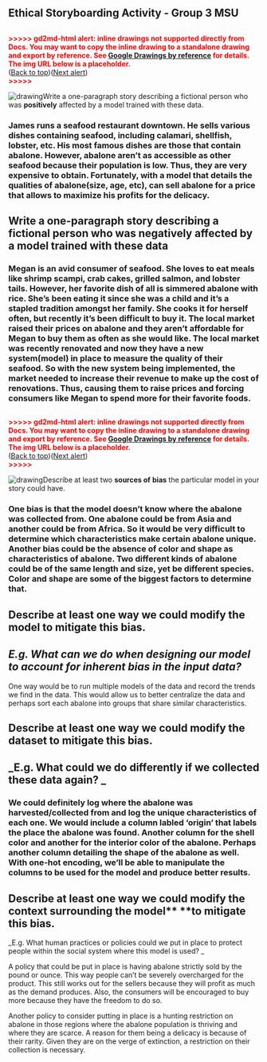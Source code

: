 ## Ethical Storyboarding Activity - Group 3 MSU


## 

<p id="gdcalert1" ><span style="color: red; font-weight: bold">>>>>>  gd2md-html alert: inline drawings not supported directly from Docs. You may want to copy the inline drawing to a standalone drawing and export by reference. See <a href="https://github.com/evbacher/gd2md-html/wiki/Google-Drawings-by-reference">Google Drawings by reference</a> for details. The img URL below is a placeholder. </span><br>(<a href="#">Back to top</a>)(<a href="#gdcalert2">Next alert</a>)<br><span style="color: red; font-weight: bold">>>>>> </span></p>


![drawing](https://docs.google.com/drawings/d/12345/export/png)Write a one-paragraph story describing a fictional person who was **positively** affected by a model trained with these data.


### James runs a seafood restaurant downtown. He sells various dishes containing seafood, including calamari, shellfish, lobster, etc. His most famous dishes are those that contain abalone. However, abalone aren’t as accessible as other seafood because their population is low. Thus, they are very expensive to obtain. Fortunately, with a model that details the qualities of abalone(size, age, etc), can sell abalone for a price that allows to maximize his profits for the delicacy.


## Write a one-paragraph story describing a fictional person who was **negatively** affected by a model trained with these data


### Megan is an avid consumer of seafood. She loves to eat meals like shrimp scampi, crab cakes, grilled salmon, and lobster tails. However, her favorite dish of all is simmered abalone with rice. She’s been eating it since she was a child and it’s a stapled tradition amongst her family. She cooks it for herself often, but recently it’s been difficult to buy it. The local market raised their prices on abalone and they aren’t affordable for Megan to buy them as often as she would like. The local market was recently renovated and now they have a new system(model) in place to measure the quality of their seafood. So with the new system being implemented, the market needed to increase their revenue to make up the cost of renovations. Thus, causing them to raise prices and forcing consumers like Megan to spend more for their favorite foods.


## 

<p id="gdcalert2" ><span style="color: red; font-weight: bold">>>>>>  gd2md-html alert: inline drawings not supported directly from Docs. You may want to copy the inline drawing to a standalone drawing and export by reference. See <a href="https://github.com/evbacher/gd2md-html/wiki/Google-Drawings-by-reference">Google Drawings by reference</a> for details. The img URL below is a placeholder. </span><br>(<a href="#">Back to top</a>)(<a href="#gdcalert3">Next alert</a>)<br><span style="color: red; font-weight: bold">>>>>> </span></p>


![drawing](https://docs.google.com/drawings/d/12345/export/png)Describe at least two **sources of** **bias** the particular model in your story could have.


### One bias is that the model doesn’t know where the abalone was collected from. One abalone could be from Asia and another could be from Africa. So it would be very difficult to determine which characteristics make certain abalone unique.  Another bias could be the absence of color and shape as  characteristics of abalone. Two different kinds of abalone could be of the same length and size, yet be different species. Color and shape are some of the biggest factors to determine that.


## Describe at least one way we could **modify the** **model** to mitigate this bias.


## _E.g. What can we do when designing our model to account for inherent bias in the input data?_

One way would be to run multiple models of the data and record the trends we find in the data. This would allow us to better centralize the data and perhaps sort each abalone into groups that share similar characteristics.


## Describe at least one way we could **modify the** **dataset** to mitigate this bias.


## _E.g. What could we do differently if we collected these data again? _


### We could definitely log where the abalone was harvested/collected from and log the unique characteristics of each one. We would include a column labled ‘origin’ that labels the place the abalone was found. Another column for the shell color and another for the interior color of the abalone. Perhaps another column detailing the shape of the abalone as well. With one-hot encoding, we’ll be able to manipulate the columns to be used for the model and produce better results.


## Describe at least one way we could **modify the context** surrounding the model** **to mitigate this bias.

_E.g. What human practices or policies could we put in place to protect people within the social system where this model is used? _

A policy that could be put in place is having abalone strictly sold by the pound or ounce. This way people can’t be severely overcharged for the product. This still works out for the sellers because they will profit as much as the demand produces. Also, the consumers will be encouraged to buy more because they have the freedom to do so.

Another policy to consider putting in place is a hunting restriction on abalone in those regions where the abalone population is thriving and where they are scarce. A reason for them being a delicacy is because of their rarity. Given they are on the verge of extinction, a restriction on their collection is necessary.
